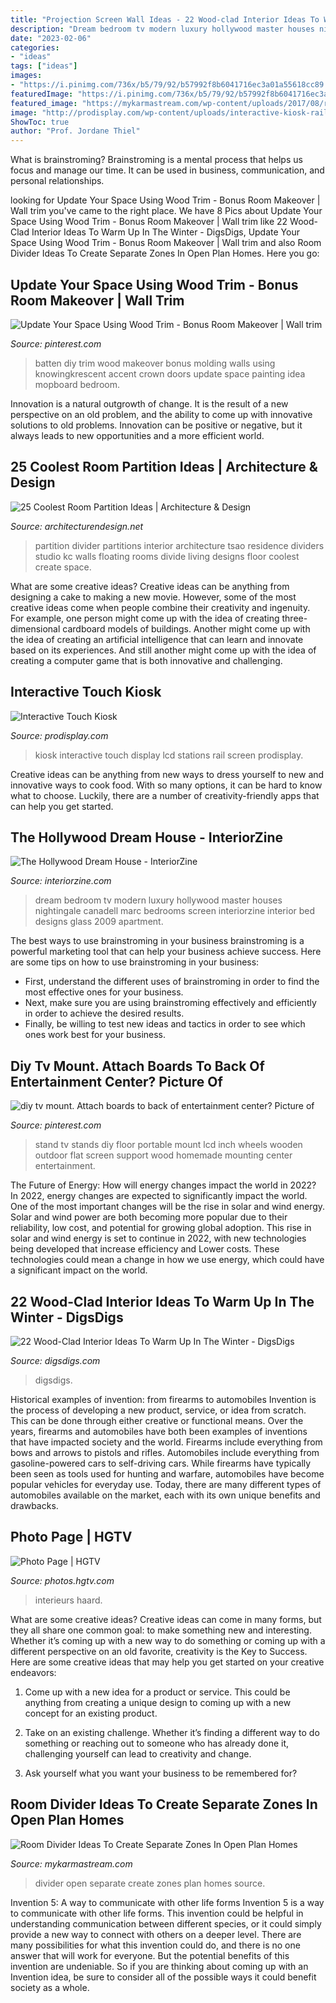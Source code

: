 ```yaml
---
title: "Projection Screen Wall Ideas - 22 Wood-clad Interior Ideas To Warm Up In The Winter"
description: "Dream bedroom tv modern luxury hollywood master houses nightingale canadell marc bedrooms screen interiorzine interior bed designs glass 2009 apartment"
date: "2023-02-06"
categories:
- "ideas"
tags: ["ideas"]
images:
- "https://i.pinimg.com/736x/b5/79/92/b57992f8b6041716ec3a01a55618cc89.jpg"
featuredImage: "https://i.pinimg.com/736x/b5/79/92/b57992f8b6041716ec3a01a55618cc89.jpg"
featured_image: "https://mykarmastream.com/wp-content/uploads/2017/08/room-divider-2.jpg"
image: "http://prodisplay.com/wp-content/uploads/interactive-kiosk-rail-stations-450x600.jpg"
ShowToc: true
author: "Prof. Jordane Thiel"
---
```



What is brainstroming? Brainstroming is a mental process that helps us focus and manage our time. It can be used in business, communication, and personal relationships.

	

		
looking for Update Your Space Using Wood Trim - Bonus Room Makeover | Wall trim you've came to the right place. We have 8 Pics about Update Your Space Using Wood Trim - Bonus Room Makeover | Wall trim like 22 Wood-Clad Interior Ideas To Warm Up In The Winter - DigsDigs, Update Your Space Using Wood Trim - Bonus Room Makeover | Wall trim and also Room Divider Ideas To Create Separate Zones In Open Plan Homes. Here you go:
		
    
## Update Your Space Using Wood Trim - Bonus Room Makeover | Wall Trim

<img loading=lazy src="https://i.pinimg.com/736x/b5/79/92/b57992f8b6041716ec3a01a55618cc89.jpg" onerror="this.onerror=null;this.src='https://tse4.mm.bing.net/th?id=OIP.20NRzN9lPIyL-s5pWQrj5QHaJ3&amp;pid=15.1';" alt="Update Your Space Using Wood Trim - Bonus Room Makeover | Wall trim">

_Source: pinterest.com_

>batten diy trim wood makeover bonus molding walls using knowingkrescent accent crown doors update space painting idea mopboard bedroom. 

	

Innovation is a natural outgrowth of change. It is the result of a new perspective on an old problem, and the ability to come up with innovative solutions to old problems. Innovation can be positive or negative, but it always leads to new opportunities and a more efficient world.

    
## 25 Coolest Room Partition Ideas | Architecture &amp; Design

<img loading=lazy src="http://cdn.architecturendesign.net/wp-content/uploads/2014/08/559.jpg" onerror="this.onerror=null;this.src='https://tse2.mm.bing.net/th?id=OIP.ezvH4qoRj1glBCBnrbwgYgHaLH&amp;pid=15.1';" alt="25 Coolest Room Partition Ideas | Architecture &amp; Design">

_Source: architecturendesign.net_

>partition divider partitions interior architecture tsao residence dividers studio kc walls floating rooms divide living designs floor coolest create space. 

	

What are some creative ideas?
Creative ideas can be anything from designing a cake to making a new movie. However, some of the most creative ideas come when people combine their creativity and ingenuity. For example, one person might come up with the idea of creating three-dimensional cardboard models of buildings. Another might come up with the idea of creating an artificial intelligence that can learn and innovate based on its experiences. And still another might come up with the idea of creating a computer game that is both innovative and challenging.

    
## Interactive Touch Kiosk

<img loading=lazy src="http://prodisplay.com/wp-content/uploads/interactive-kiosk-rail-stations-450x600.jpg" onerror="this.onerror=null;this.src='https://tse3.mm.bing.net/th?id=OIP.xd3WvxHMYvmauhJMtWanZQAAAA&amp;pid=15.1';" alt="Interactive Touch Kiosk">

_Source: prodisplay.com_

>kiosk interactive touch display lcd stations rail screen prodisplay. 

	

Creative ideas can be anything from new ways to dress yourself to new and innovative ways to cook food. With so many options, it can be hard to know what to choose. Luckily, there are a number of creativity-friendly apps that can help you get started.

    
## The Hollywood Dream House - InteriorZine

<img loading=lazy src="https://interiorzine.com/wp-content/uploads/2009/08/bedroom-tv-screen.jpg" onerror="this.onerror=null;this.src='https://tse2.mm.bing.net/th?id=OIP.pClm_krbw7mP23QGbPkeHgHaEp&amp;pid=15.1';" alt="The Hollywood Dream House - InteriorZine">

_Source: interiorzine.com_

>dream bedroom tv modern luxury hollywood master houses nightingale canadell marc bedrooms screen interiorzine interior bed designs glass 2009 apartment. 

	

The best ways to use brainstroming in your business
brainstroming is a powerful marketing tool that can help your business achieve success. Here are some tips on how to use brainstroming in your business: 
- First, understand the different uses of brainstroming in order to find the most effective ones for your business. 
- Next, make sure you are using brainstroming effectively and efficiently in order to achieve the desired results. 
- Finally, be willing to test new ideas and tactics in order to see which ones work best for your business.

    
## Diy Tv Mount. Attach Boards To Back Of Entertainment Center? Picture Of

<img loading=lazy src="https://i.pinimg.com/736x/41/f1/5c/41f15cd8bbe0d63282be3143dd97b3dd--wooden-tv-stand-diy-tv-stand-ideas.jpg" onerror="this.onerror=null;this.src='https://tse4.mm.bing.net/th?id=OIP.EwMYJt74a9xA-MBTNjtCHwHaJ3&amp;pid=15.1';" alt="diy tv mount. Attach boards to back of entertainment center? Picture of">

_Source: pinterest.com_

>stand tv stands diy floor portable mount lcd inch wheels wooden outdoor flat screen support wood homemade mounting center entertainment. 

	

The Future of Energy: How will energy changes impact the world in 2022?
In 2022, energy changes are expected to significantly impact the world. One of the most important changes will be the rise in solar and wind energy. Solar and wind power are both becoming more popular due to their reliability, low cost, and potential for growing global adoption. This rise in solar and wind energy is set to continue in 2022, with new technologies being developed that increase efficiency and Lower costs. These technologies could mean a change in how we use energy, which could have a significant impact on the world.

    
## 22 Wood-Clad Interior Ideas To Warm Up In The Winter - DigsDigs

<img loading=lazy src="https://www.digsdigs.com/photos/wood-clad-interior-ideas-to-warm-up-in-the-winter-6-554x831.jpg" onerror="this.onerror=null;this.src='https://tse1.mm.bing.net/th?id=OIP.k2sRcb8nOygWpzRwgEPr3gHaLH&amp;pid=15.1';" alt="22 Wood-Clad Interior Ideas To Warm Up In The Winter - DigsDigs">

_Source: digsdigs.com_

>digsdigs. 

	

Historical examples of invention: from firearms to automobiles
Invention is the process of developing a new product, service, or idea from scratch. This can be done through either creative or functional means. Over the years, firearms and automobiles have both been examples of inventions that have impacted society and the world. Firearms include everything from bows and arrows to pistols and rifles. Automobiles include everything from gasoline-powered cars to self-driving cars. While firearms have typically been seen as tools used for hunting and warfare, automobiles have become popular vehicles for everyday use. Today, there are many different types of automobiles available on the market, each with its own unique benefits and drawbacks.

    
## Photo Page | HGTV

<img loading=lazy src="https://hgtvhome.sndimg.com/content/dam/images/hgtv/fullset/2012/6/12/3/DP_Kerrie-Kell-Living-Room-Fireplace_s3x4.jpg.rend.hgtvcom.616.822.suffix/1400975959344.jpeg" onerror="this.onerror=null;this.src='https://tse4.mm.bing.net/th?id=OIP.YGvr9efoKqSlGq_aSet9-wHaJ4&amp;pid=15.1';" alt="Photo Page | HGTV">

_Source: photos.hgtv.com_

>interieurs haard. 

	

What are some creative ideas?
Creative ideas can come in many forms, but they all share one common goal: to make something new and interesting. Whether it’s coming up with a new way to do something or coming up with a different perspective on an old favorite, creativity is the Key to Success. Here are some creative ideas that may help you get started on your creative endeavors: 
1. Come up with a new idea for a product or service. This could be anything from creating a unique design to coming up with a new concept for an existing product.

2. Take on an existing challenge. Whether it’s finding a different way to do something or reaching out to someone who has already done it, challenging yourself can lead to creativity and change.

3. Ask yourself what you want your business to be remembered for?

    
## Room Divider Ideas To Create Separate Zones In Open Plan Homes

<img loading=lazy src="https://mykarmastream.com/wp-content/uploads/2017/08/room-divider-2.jpg" onerror="this.onerror=null;this.src='https://tse4.mm.bing.net/th?id=OIP.PT-CtLM7BdL6YJxyhofpGQHaJe&amp;pid=15.1';" alt="Room Divider Ideas To Create Separate Zones In Open Plan Homes">

_Source: mykarmastream.com_

>divider open separate create zones plan homes source. 

	

Invention 5: A way to communicate with other life forms
Invention 5 is a way to communicate with other life forms. This invention could be helpful in understanding communication between different species, or it could simply provide a new way to connect with others on a deeper level. There are many possibilities for what this invention could do, and there is no one answer that will work for everyone. But the potential benefits of this invention are undeniable. So if you are thinking about coming up with an Invention idea, be sure to consider all of the possible ways it could benefit society as a whole.

